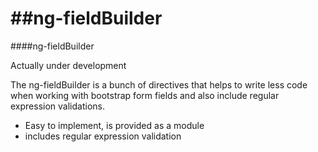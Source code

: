 ##ng-fieldBuilder
==========

####ng-fieldBuilder


Actually under development

The ng-fieldBuilder is a bunch of directives that helps to write less code when working with bootstrap
form fields and also include regular expression validations.

  * Easy to implement, is provided as a module
  * includes regular expression validation
